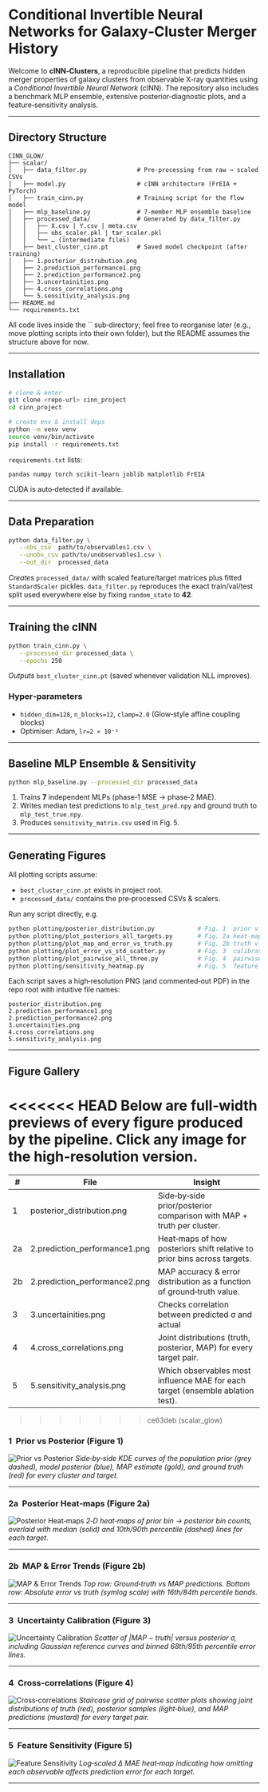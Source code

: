 # Conditional Invertible Neural Networks for Galaxy‑Cluster Merger History

Welcome to **cINN‑Clusters**, a reproducible pipeline that predicts hidden merger properties of galaxy clusters from observable X‑ray quantities using a *Conditional Invertible Neural Network* (cINN).
The repository also includes a benchmark MLP ensemble, extensive posterior‑diagnostic plots, and a feature‑sensitivity analysis.

---

## Directory Structure

```
CINN_GLOW/
├── scalar/
│   ├── data_filter.py              # Pre-processing from raw → scaled CSVs
│   ├── model.py                    # cINN architecture (FrEIA + PyTorch)
│   ├── train_cinn.py               # Training script for the flow model
│   ├── mlp_baseline.py             # 7‑member MLP ensemble baseline
│   ├── processed_data/             # Generated by data_filter.py
│   │   ├── X.csv | Y.csv | meta.csv
│   │   ├── obs_scaler.pkl | tar_scaler.pkl
│   │   └── … (intermediate files)
│   ├── best_cluster_cinn.pt        # Saved model checkpoint (after training)
│   ├── 1.posterior_distrubution.png
│   ├── 2.prediction_performance1.png
│   ├── 2.prediction_performance2.png
│   ├── 3.uncertainities.png
│   ├── 4.cross_correlations.png
│   └── 5.sensitivity_analysis.png
├── README.md
└── requirements.txt
```

All code lives inside the \`\` sub‑directory; feel free to reorganise later (e.g., move plotting scripts into their own folder), but the README assumes the structure above for now.

---

##  Installation

```bash
# clone & enter
git clone <repo‑url> cinn_project
cd cinn_project

# create env & install deps
python -m venv venv
source venv/bin/activate
pip install -r requirements.txt
```

`requirements.txt` lists:

```
pandas numpy torch scikit‑learn joblib matplotlib FrEIA
```

CUDA is auto‑detected if available.

---

## Data Preparation

```bash
python data_filter.py \
   --obs_csv  path/to/observables1.csv \
   --unobs_csv path/to/unobservables1.csv \
   --out_dir  processed_data
```

*Creates* `processed_data/` with scaled feature/target matrices plus fitted `StandardScaler` pickles.
`data_filter.py` reproduces the exact train/val/test split used everywhere else by fixing `random_state` to **42**.

---

## Training the cINN

```bash
python train_cinn.py \
   --processed_dir processed_data \
   --epochs 250
```

*Outputs* `best_cluster_cinn.pt` (saved whenever validation NLL improves).

### Hyper‑parameters

* `hidden_dim=128`, `n_blocks=12`, `clamp=2.0` (Glow‑style affine coupling blocks)
* Optimiser: Adam, `lr=2 × 10⁻³`

---

##  Baseline MLP Ensemble & Sensitivity

```bash
python mlp_baseline.py --processed_dir processed_data
```

1. Trains **7** independent MLPs (phase‑1 MSE → phase‑2 MAE).
2. Writes median test predictions to `mlp_test_pred.npy` and ground truth to `mlp_test_true.npy`.
3. Produces `sensitivity_matrix.csv` used in Fig. 5.

---

## Generating Figures

All plotting scripts assume:

* `best_cluster_cinn.pt` exists in project root.
* `processed_data/` contains the pre‑processed CSVs & scalers.

Run any script directly, e.g.

```bash
python plotting/posterior_distribution.py            # Fig. 1  prior v posterior grid
python plotting/plot_posteriors_all_targets.py       # Fig. 2a heat‑maps
python plotting/plot_map_and_error_vs_truth.py       # Fig. 2b truth v MAP
python plotting/plot_error_vs_std_scatter.py         # Fig. 3  calibration
python plotting/plot_pairwise_all_three.py           # Fig. 4  pairwise correlations
python plotting/sensitivity_heatmap.py               # Fig. 5  feature sensitivity
```

Each script saves a high‑resolution PNG (and commented‑out PDF) in the repo root with intuitive file names:

```
posterior_distribution.png
2.prediction_performance1.png
2.prediction_performance2.png
3.uncertainities.png
4.cross_correlations.png
5.sensitivity_analysis.png
```

---

##  Figure Gallery

<<<<<<< HEAD
Below are full‑width previews of every figure produced by the pipeline.  Click any image for the high‑resolution version.
=======
| #  | File                           | Insight                                                                        
| -- | ------------------------------ | ------------------------------------------------------------------------------ 
| 1  | posterior\_distribution.png    | Side‑by‑side prior/posterior comparison with MAP + truth per cluster.          
| 2a | 2.prediction\_performance1.png | Heat‑maps of how posteriors shift relative to prior bins across targets.       
| 2b | 2.prediction\_performance2.png | MAP accuracy & error distribution as a function of ground‑truth value.         
| 3  | 3.uncertainities.png           | Checks correlation between predicted σ and actual                              
| 4  | 4.cross\_correlations.png      | Joint distributions (truth, posterior, MAP) for every target pair.             
| 5  | 5.sensitivity\_analysis.png    | Which observables most influence MAE for each target (ensemble ablation test). 
>>>>>>> ce63deb (scalar_glow)

### 1  Prior vs Posterior (Figure 1)

![Prior vs Posterior](scalar/1.posterior_distrubution.png)
*Side‑by‑side KDE curves of the population prior (grey dashed), model posterior (blue), MAP estimate (gold), and ground truth (red) for every cluster and target.*

---

### 2a  Posterior Heat‑maps (Figure 2a)

![Posterior Heat‑maps](scalar/2.prediction_performance1.png)
*2‑D heat‑maps of prior bin → posterior bin counts, overlaid with median (solid) and 10th/90th percentile (dashed) lines for each target.*

---

### 2b  MAP & Error Trends (Figure 2b)

![MAP & Error Trends](scalar/2.prediction_performance2.png)
*Top row: Ground‑truth vs MAP predictions.  Bottom row: Absolute error vs truth (symlog scale) with 16th/84th percentile bands.*

---

### 3  Uncertainty Calibration (Figure 3)

![Uncertainty Calibration](scalar/3.uncertainities.png)
*Scatter of |MAP − truth| versus posterior σ, including Gaussian reference curves and binned 68th/95th percentile error lines.*

---

### 4  Cross‑correlations (Figure 4)

![Cross‑correlations](scalar/4.cross_correlations.png)
*Staircase grid of pairwise scatter plots showing joint distributions of truth (red), posterior samples (light‑blue), and MAP predictions (mustard) for every target pair.*

---

### 5  Feature Sensitivity (Figure 5)

![Feature Sensitivity](scalar/5.sensitivity_analysis.png)
*Log‑scaled Δ MAE heat‑map indicating how omitting each observable affects prediction error for each target.*

---
